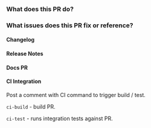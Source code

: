 <!-- Please review the following before submitting a PR:
Che's Contributing Guide: https://github.com/eclipse/che/blob/master/CONTRIBUTING.md
Pull Request Policy: https://github.com/eclipse/che/wiki/Development-Workflow#pull-requests
-->

### What does this PR do?


### What issues does this PR fix or reference?


#### Changelog
<!-- one line entry to be added to changelog -->

#### Release Notes
<!-- markdown to be included in marketing announcement - N/A for bugs -->


#### Docs PR
<!-- Please add a matching PR to [the docs repo](https://github.com/eclipse/che-docs) and link that PR to this issue.
Both will be merged at the same time. -->


#### CI Integration
Post a comment with CI command to trigger build / test.

`ci-build` - build PR.

`ci-test` - runs integration tests against PR.
